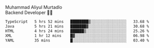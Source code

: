 Muhammad Aliyul Murtadlo
<br>
Backend Developer 👨‍💻
<br>
<!--START_SECTION:waka-->

```txt
TypeScript   5 hrs 52 mins   ████████▒░░░░░░░░░░░░░░░░   33.68 %
Java         5 hrs 21 mins   ███████▓░░░░░░░░░░░░░░░░░   30.68 %
HTML         4 hrs 24 mins   ██████▒░░░░░░░░░░░░░░░░░░   25.26 %
XML          1 hr 12 mins    █▓░░░░░░░░░░░░░░░░░░░░░░░   06.98 %
YAML         35 mins         █░░░░░░░░░░░░░░░░░░░░░░░░   03.40 %
```

<!--END_SECTION:waka-->
